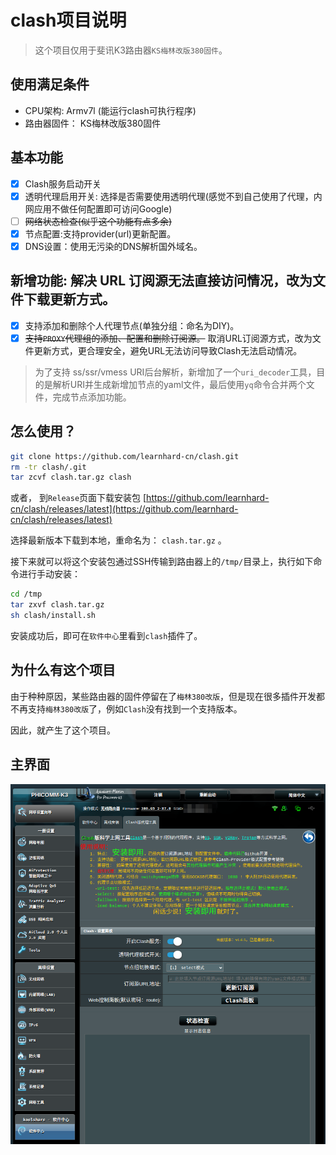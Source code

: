 # clash项目说明
>这个项目仅用于斐讯K3路由器`KS梅林改版380固件`。

## 使用满足条件

- CPU架构: Armv7l (能运行clash可执行程序)
- 路由器固件： KS梅林改版380固件

## 基本功能

- [x] Clash服务启动开关
- [x] 透明代理启用开关: 选择是否需要使用透明代理(感觉不到自己使用了代理，内网应用不做任何配置即可访问Google)
- [ ] ~~网络状态检查(似乎这个功能有点多余)~~
- [x] 节点配置:支持provider(url)更新配置。
- [x] DNS设置：使用无污染的DNS解析国外域名。

## 新增功能: **解决 URL 订阅源无法直接访问情况**，改为**文件下载更新**方式。

- [x] 支持添加和删除个人代理节点(单独分组：命名为DIY)。
- [x] ~~支持`PROXY`代理组的添加、配置和删除订阅源。~~ 取消URL订阅源方式，改为文件更新方式，更合理安全，避免URL无法访问导致Clash无法启动情况。

> 为了支持 ss/ssr/vmess URI后台解析，新增加了一个`uri_decoder`工具，目的是解析URI并生成新增加节点的yaml文件，最后使用`yq`命令合并两个文件，完成节点添加功能。

## 怎么使用？

```bash
git clone https://github.com/learnhard-cn/clash.git
rm -tr clash/.git
tar zcvf clash.tar.gz clash
```

或者， 到`Release`页面下载安装包 [https://github.com/learnhard-cn/clash/releases/latest](https://github.com/learnhard-cn/clash/releases/latest)

选择最新版本下载到本地，重命名为： `clash.tar.gz` 。

接下来就可以将这个安装包通过SSH传输到路由器上的`/tmp/`目录上，执行如下命令进行手动安装：

```bash
cd /tmp
tar zxvf clash.tar.gz
sh clash/install.sh
```
安装成功后，即可在`软件中心`里看到`clash`插件了。



## 为什么有这个项目

由于种种原因，某些路由器的固件停留在了`梅林380改版`，但是现在很多插件开发都不再支持`梅林380改版`了，例如`Clash`没有找到一个支持版本。

因此，就产生了这个项目。

## 主界面

![](./images/demo.png)

